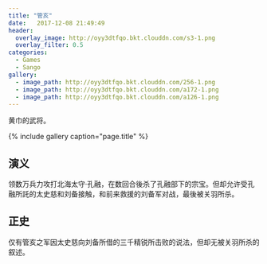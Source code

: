 ```yaml
---
title: "管亥"
date:   2017-12-08 21:49:49
header:
  overlay_image: http://oyy3dtfqo.bkt.clouddn.com/s3-1.png
  overlay_filter: 0.5
categories:
  - Games
  - Sango
gallery:
  - image_path: http://oyy3dtfqo.bkt.clouddn.com/256-1.png
  - image_path: http://oyy3dtfqo.bkt.clouddn.com/a172-1.png
  - image_path: http://oyy3dtfqo.bkt.clouddn.com/a126-1.png
---
```


黄巾的武将。

{% include gallery caption="page.title" %}

## 演义

领数万兵力攻打北海太守·孔融，在数回合後杀了孔融部下的宗宝。但却允许受孔融所託的太史慈和刘备接触，和前来救援的刘备军对战，最後被关羽所杀。

## 正史

仅有管亥之军因太史慈向刘备所借的三千精锐所击败的说法，但却无被关羽所杀的叙述。